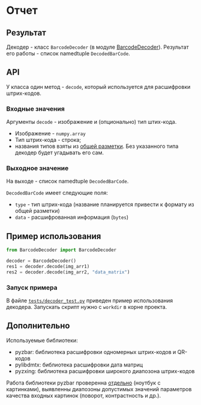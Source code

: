# Отчет

## Результат
Декодер - класс `BarcodeDecoder` (в модуле [BarcodeDecoder](../BarcodeDecoder)).
Результат его работы - список namedtuple `DecodedBarCode`.

## API
У класса один метод - `decode`, который используется для расшифровки штрих-кодов. 
### Входные значения
Аргументы `decode` - изображение и (опционально) тип штих-кода.

- Изображение - `numpy.array`
- Тип штрих-кода - строка; 
- названия типов взяты из [общей разметки](https://github.com/CD7567/mipt2024f-4-common-knowledge/blob/BarcodeClassificator/BarcodeTypes/README.md). Без указанного типа декодер будет угадывать его сам. 

### Выходное значение
На выходе - список namedtuple `DecodedBarCode`.

`DecodedBarCode` имеет следующие поля:

- `type` - тип штрих-кода (название планируется привести к формату из общей разметки)
- `data` - расшифрованная информация (`bytes`)

## Пример использования

```python
from BarcodeDecoder import BarcodeDecoder

decoder = BarcodeDecoder()
res1 = decoder.decode(img_arr1)
res2 = decoder.decode(img_arr2, "data_matrix")
```

### Запуск примера
В файле [`tests/decoder_test.py`](../tests/decoder_test.py) приведен пример использования 
декодера. Запускать скрипт нужно с `workdir` в корне проекта.

## Дополнительно
Используемые библиотеки: 
- pyzbar: библиотека расшифровки одномерных штрих-кодов и QR-кодов
- pylibdmtx: библиотека расшифровки дата матриц
- pyzxing: библиотека расшифровки широкого диапозона штрих-кодов

Работа библиотеки pyzbar проверенна [отдельно](https://colab.research.google.com/drive/1x_BnHwUhyHBJ7L5jDWW-krYTr8L_1RY-?usp=sharing) (ноутбук с картинками), 
выявленны диапозоны допустимых значений параметров качества входных картинок (поворот, контрастность и др.).
